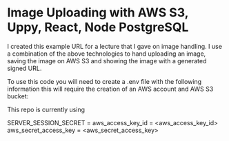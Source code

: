 # Image Uploading with AWS S3, Uppy, React, Node PostgreSQL
I created this example URL for a lecture that I gave on image handling. I use a combination of the above technologies to hand uploading an image, saving the image on AWS S3 and showing the image with a generated signed URL.

To use this code you will need to create a .env file with the following information this will require the creation of an AWS account and AWS S3 bucket:

This repo is currently using

SERVER_SESSION_SECRET = <anything>
aws_access_key_id = <aws_access_key_id>
aws_secret_access_key = <aws_secret_access_key>